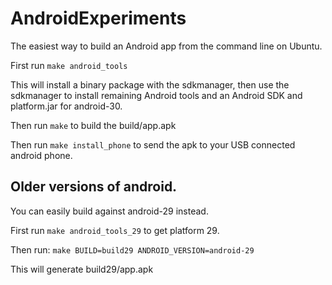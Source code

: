# AndroidExperiments

The easiest way to build an Android app from the command line on Ubuntu.

First run `make android_tools`

This will install a binary package with the sdkmanager, then use the
sdkmanager to install remaining Android tools and an Android SDK and
platform.jar for android-30.

Then run `make` to build the build/app.apk

Then run `make install_phone` to send the apk to your USB connected android phone.

## Older versions of android.

You can easily build against android-29 instead.

First run `make android_tools_29` to get platform 29.

Then run: `make BUILD=build29 ANDROID_VERSION=android-29`

This will generate build29/app.apk